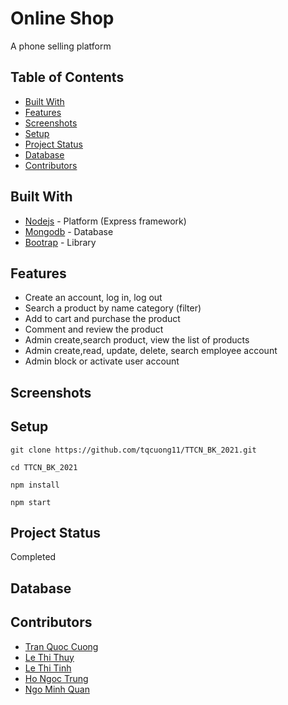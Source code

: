 # Online Shop

A phone selling platform

## Table of Contents

- [Built With](#built-with)
- [Features](#features)
- [Screenshots](#screenshots)
- [Setup](#setup)
- [Project Status](#project-status)
- [Database](#database)
- [Contributors](#contributors)

## Built With

- [Nodejs](https://nodejs.org/en/) - Platform (Express framework)
- [Mongodb](https://www.mongodb.com/) - Database
- [Bootrap](https://getbootstrap.com/) - Library

## Features

- Create an account, log in, log out
- Search a product by name category (filter)
- Add to cart and purchase the product
- Comment and review the product
- Admin create,search product, view the list of products
- Admin create,read, update, delete, search employee account
- Admin block or activate user account

## Screenshots

## Setup

```shell
git clone https://github.com/tqcuong11/TTCN_BK_2021.git
```

```shell
cd TTCN_BK_2021
```

```shell
npm install
```

```shell
npm start
```

## Project Status

Completed

## Database

## Contributors

- [Tran Quoc Cuong](https://github.com/tqcuong11)
- [Le Thi Thuy](https://github.com/lethuyht)
- [Le Thi Tinh](https://github.com/tinhlea2)
- [Ho Ngoc Trung](https://github.com/hnngtrung)
- [Ngo Minh Quan](https://github.com/mquan247)
